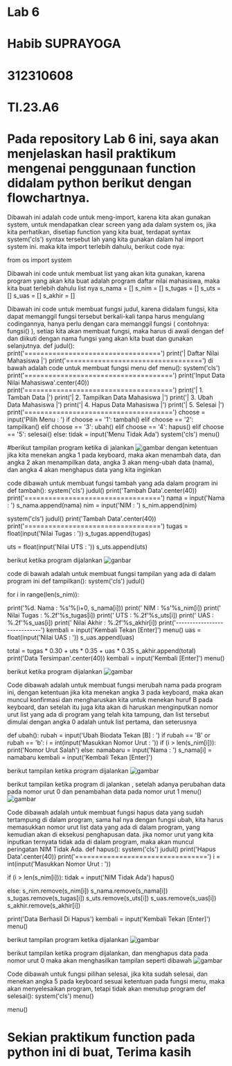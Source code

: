 # Lab 6
# Habib SUPRAYOGA
# 312310608
# TI.23.A6

# Pada  repository Lab 6 ini, saya akan menjelaskan hasil praktikum mengenai penggunaan function didalam python berikut dengan flowchartnya.

Dibawah ini adalah code untuk meng-import, karena kita akan gunakan system, untuk mendapatkan clear screen yang ada dalam system os, jika kita perhatikan, disetiap function yang kita buat, terdapat syntax system('cls') syntax tersebut lah yang kita gunakan dalam hal import system ini. maka kita import terlebih dahulu, berikut code nya:

from os import system

Dibawah ini code untuk membuat list yang akan kita gunakan, karena program yang akan kita buat adalah program daftar nilai mahasiswa, maka kita buat terlebih dahulu list nya
s_nama = []
s_nim = []
s_tugas = []
s_uts = []
s_uas = []
s_akhir = []

Dibawah ini code untuk membuat fungsi judul, karena didalam fungsi, kita dapat memanggil fungsi tersebut berkali-kali tanpa harus mengulang codingannya, hanya perlu dengan cara memanggil fungsi ( contohnya: fungsi() ), setiap kita akan membuat fungsi, maka harus di awali dengan def dan diikuti dengan nama fungsi yang akan kita buat dan gunakan selanjutnya.
def judul():
    print('==================================')
    print('|     Daftar Nilai Mahasiswa     |')
    print('==================================')
    di bawah adalah code untuk membuat fungsi menu
    def menu():
    system('cls')
    print('=====================================')
    print('Input Data Nilai Mahasiswa'.center(40))
    print('=====================================')
    print('|    1. Tambah Data                 |')
    print('|    2. Tampilkan Data Mahasiswa    |')
    print('|    3. Ubah Data Mahasiswa         |')
    print('|    4. Hapus Data Mahasiswa        |')
    print('|    5. Selesai                     |')
    print('=====================================')
    choose = input('Pilih Menu  : ')
    if choose == '1':
        tambah()
    elif choose == '2':
        tampilkan()
    elif choose == '3':
        ubah()
    elif choose == '4':
        hapus()
    elif choose == '5':
        selesai()
    else:
        tidak = input('Menu Tidak Ada')
        system('cls')
        menu()

#berikut tampilan program ketika di jalankan
![gambar](tjl.png)
dengan ketentuan jika kita menekan angka 1 pada keyboard, maka akan menambah data, dan angka 2 akan menampilkan data, angka 3 akan meng-ubah data (nama), dan angka 4 akan menghapus data yang kita inginkan


code dibawah untuk membuat fungsi tambah yang ada dalam program ini
def tambah():
    system('cls')
    judul()
    print('Tambah Data'.center(40))
    print('==================================')
    nama = input('Nama     : ')
    s_nama.append(nama)
    nim = input('NIM       : ')
    s_nim.append(nim)

  system('cls')
    judul()
    print('Tambah Data'.center(40))
    print('==================================')
    tugas = float(input('Nilai Tugas    : '))
    s_tugas.append(tugas)

   uts = float(input('Nilai UTS        : '))
    s_uts.append(uts)

berikut ketika program dijalankan
![ganbar](tambahdata.png)

code di bawah adalah untuk membuat fungsi tampilan yang ada di dalam program ini
def tampilkan():
    system('cls')
    judul()

  for i in range(len(s_nim)):

  print('%d. Nama         : %s'%(i+0, s_nama[i]))
        print('    NIM          : %s'%s_nim[i])
        print('    Nilai Tugas  : %.2f'%s_tugas[i])
        print('    UTS          : %.2f'%s_uts[i])
        print('    UAS          : %.2f'%s_uas[i])
        print('    Nilai Akhir  : %.2f'%s_akhir[i])
        print('-----------------------------')
    kembali = input('Kembali Tekan [Enter]')
    menu()
    uas = float(input('Nilai UAS        : '))
    s_uas.append(uas)

  total = tugas * 0.30 + uts * 0.35 + uas * 0.35
    s_akhir.append(total)
    print('Data Tersimpan'.center(40))
    kembali = input('Kembali [Enter]')
    menu()

   berikut ketika program dijalankan
![gambar](tampilkandata.png)

Code dibawah adalah untuk membuat fungsi merubah nama pada program ini, dengan ketentuan jika kita menekan angka 3 pada keyboard, maka akan muncul konfirmasi dan mengharuskan kita untuk menekan huruf B pada keyboard, dan setelah itu juga kita akan di haruskan menginputkan nomor urut list yang ada di program yang telah kita tampung, dan list tersebut dimulai dengan angka 0 adalah untuk list pertama, dan seterusnya

def ubah():
    rubah = input('Ubah Biodata Tekan [B]   : ')
    if rubah == 'B' or rubah == 'b':
        i = int(input('Masukkan Nomor Urut  : '))
        if (i > len(s_nim[i])):
            print('Nomor Urut Salah')
        else:
            namabaru = input('Nama      : ')
            s_nama[i] = namabaru
    kembali = input('Kembali Tekan [Enter]')

 berikut tampilan ketika program dijalankan
 ![gambar](ubahdata.png)

 berikut tampilan ketika program di jalankan , setelah adanya perubahan data pada nomor urut 0 dan penambahan data pada nomor urut 1
    menu()
![gambar](tampilkandata.png)

Code dibawah adalah untuk membuat fungsi hapus data yang sudah tertampung di dalam program, sama hal nya dengan fungsi ubah, kita harus memasukkan nomor urut list data yang ada di dalam program, yang kemudian akan di eksekusi penghapusan data. jika nomor urut yang kita inputkan ternyata tidak ada di dalam program, maka akan muncul peringatan NIM Tidak Ada.
def hapus():
    system('cls')
    judul()
    print('Hapus Data'.center(40))
    print('=================================')
    i = int(input('Masukkan Nomor Urut  : '))

  if (i > len(s_nim[i])):
        tidak = input('NIM Tidak Ada')
        hapus()
    
  else:
        s_nim.remove(s_nim[i])
        s_nama.remove(s_nama[i])
        s_tugas.remove(s_tugas[i])
        s_uts.remove(s_uts[i])
        s_uas.remove(s_uas[i])
        s_akhir.remove(s_akhir[i])

  print('Data Berhasil Di Hapus')
    kembali = input('Kembali Tekan [Enter]')
    menu()
    
  berikut tampilan program ketika dijalankan
  ![gambar](hapusdata.png)

  berikut tampilan ketika program dijalankan, dan menghapus data pada nomor urut 0 maka akan menghasilkan tampilan seperti dibawah
  ![gambar](tampilkandatastlhdihapus.png)

  Code dibawah untuk fungsi pilihan selesai, jika kita sudah selesai, dan menekan angka 5 pada keyboard sesuai ketentuan pada fungsi menu, maka akan menyelesaikan program, tetapi tidak akan menutup program
 def selesai():
    system('cls')
    menu()

menu() 

# Sekian praktikum function pada python ini di buat, Terima kasih
